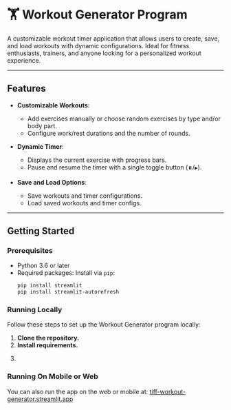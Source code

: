 # 🏋️ Workout Generator Program

A customizable workout timer application that allows users to create, save, and load workouts with dynamic configurations. Ideal for fitness enthusiasts, trainers, and anyone looking for a personalized workout experience.

---

## **Features**

- **Customizable Workouts**:
  - Add exercises manually or choose random exercises by type and/or body part.
  - Configure work/rest durations and the number of rounds.

- **Dynamic Timer**:
  - Displays the current exercise with progress bars.
  - Pause and resume the timer with a single toggle button (`⏸️`/`▶️`).

- **Save and Load Options**:
  - Save workouts and timer configurations.
  - Load saved workouts and timer configs.

---

## **Getting Started**

### **Prerequisites**
- Python 3.6 or later
- Required packages: Install via `pip`:
  ```bash
  pip install streamlit
  pip install streamlit-autorefresh

### **Running Locally**

Follow these steps to set up the Workout Generator program locally:

1. **Clone the repository.**  
2. **Install requirements.**
3. ```bash python -m streamlit workout_generator.py

### **Running On Mobile or Web**

You can also run the app on the web or mobile at: [tiff-workout-generator.streamlit.app](https://tiff-workout-generator.streamlit.app/)